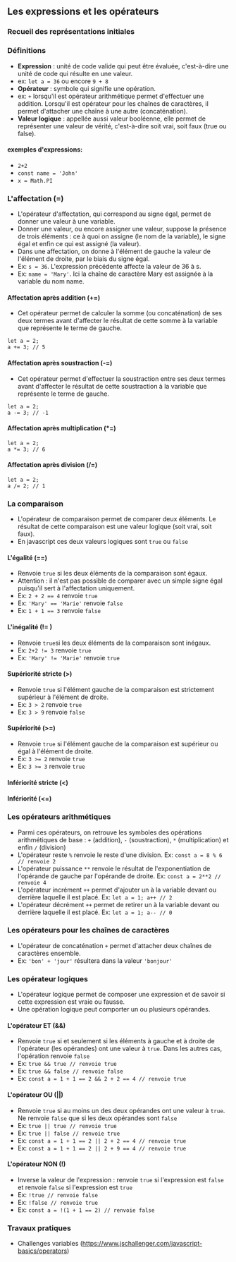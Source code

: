 ## Les expressions et les opérateurs

### Recueil des représentations initiales

### Définitions

- **Expression** : unité de code valide qui peut être évaluée, c'est-à-dire une unité de code qui résulte en une valeur.
- ex: `let a = 36` ou encore `9 + 8`
- **Opérateur** : symbole qui signifie une opération.
- ex: `+` lorsqu'il est opérateur arithmétique permet d'effectuer une addition. Lorsqu'il est opérateur pour les chaînes de caractères, il permet d'attacher une chaîne à une autre (concaténation).
- **Valeur logique** : appellée aussi valeur booléenne, elle permet de représenter une valeur de vérité, c'est-à-dire soit vrai, soit faux (true ou false).

#### exemples d'expressions:

- `2+2`
- `const name = 'John'`
- `x = Math.PI`

### L'affectation (=)

- L'opérateur d'affectation, qui correspond au signe égal, permet de donner une valeur à une variable.
- Donner une valeur, ou encore assigner une valeur, suppose la présence de trois éléments : ce à quoi on assigne (le nom de la variable), le signe égal et enfin ce qui est assigné (la valeur).
- Dans une affectation, on donne à l'élément de gauche la valeur de l'élément de droite, par le biais du signe égal.
- Ex: `s = 36`. L'expression précédente affecte la valeur de 36 à s.
- Ex: `name = 'Mary'`. Ici la chaîne de caractère Mary est assignée à la variable du nom name.

#### Affectation après addition (+=)

- Cet opérateur permet de calculer la somme (ou concaténation) de ses deux termes avant d'affecter le résultat de cette somme à la variable que représente le terme de gauche.

```
let a = 2;
a += 3; // 5
```

#### Affectation après soustraction (-=)

- Cet opérateur permet d'effectuer la soustraction entre ses deux termes avant d'affecter le résultat de cette soustraction à la variable que représente le terme de gauche.

```
let a = 2;
a -= 3; // -1
```

#### Affectation après multiplication (\*=)

```
let a = 2;
a *= 3; // 6
```

#### Affectation après division (/=)

```
let a = 2;
a /= 2; // 1
```

### La comparaison

- L'opérateur de comparaison permet de comparer deux éléments. Le résultat de cette comparaison est une valeur logique (soit vrai, soit faux).
- En javascript ces deux valeurs logiques sont `true` ou `false`

#### L'égalité (==)

- Renvoie `true` si les deux éléments de la comparaison sont égaux.
- Attention : il n'est pas possible de comparer avec un simple signe égal puisqu'il sert à l'affectation uniquement.
- Ex: `2 + 2 == 4` renvoie `true`
- Ex: `'Mary' == 'Marie'` renvoie `false`
- Ex: `1 + 1 == 3` renvoie `false`

#### L'inégalité (!= )

- Renvoie `true`si les deux éléments de la comparaison sont inégaux.
- Ex: `2+2 != 3` renvoie `true`
- Ex: `'Mary' != 'Marie'` renvoie `true`

#### Supériorité stricte (>)

- Renvoie `true` si l'élément gauche de la comparaison est strictement supérieur à l'élément de droite.
- Ex: `3 > 2` renvoie `true`
- Ex: `3 > 9` renvoie `false`

#### Supériorité (>=)

- Renvoie `true` si l'élément gauche de la comparaison est supérieur ou égal à l'élément de droite.
- Ex: `3 >= 2` renvoie `true`
- Ex: `3 >= 3` renvoie `true`

#### Infériorité stricte (<)

#### Infériorité (<=)

### Les opérateurs arithmétiques

- Parmi ces opérateurs, on retrouve les symboles des opérations arithmétiques de base : `+` (addition), `-` (soustraction), `*` (multiplication) et enfin `/` (division)
- L'opérateur reste `%` renvoie le reste d'une division. Ex: `const a = 8 % 6 // renvoie 2`
- L'opérateur puissance `**` renvoie le résultat de l'exponentiation de l'opérande de gauche par l'opérande de droite. Ex: `const a = 2**2 // renvoie 4`
- L'opérateur incrément `++` permet d'ajouter un à la variable devant ou derrière laquelle il est placé. Ex: `let a = 1; a++ // 2`
- L'opérateur décrément `++` permet de retirer un à la variable devant ou derrière laquelle il est placé. Ex: `let a = 1; a-- // 0`

### Les opérateurs pour les chaînes de caractères

- L'opérateur de concaténation `+` permet d'attacher deux chaînes de caractères ensemble.
- Ex: `'bon' + 'jour'` résultera dans la valeur `'bonjour'`

### Les opérateur logiques

- L'opérateur logique permet de composer une expression et de savoir si cette expression est vraie ou fausse.
- Une opération logique peut comporter un ou plusieurs opérandes.

#### L'opérateur ET (&&)

- Renvoie `true` si et seulement si les éléments à gauche et à droite de l'opérateur (les opérandes) ont une valeur à `true`. Dans les autres cas, l'opération renvoie `false`
- Ex: `true && true // renvoie true`
- Ex: `true && false // renvoie false`
- Ex: `const a = 1 + 1 == 2 && 2 + 2 == 4 // renvoie true`

#### L'opérateur OU (||)

- Renvoie `true` si au moins un des deux opérandes ont une valeur à `true`. Ne renvoie `false` que si les deux opérandes sont `false`
- Ex: `true || true // renvoie true`
- Ex: `true || false // renvoie true`
- Ex: `const a = 1 + 1 == 2 || 2 + 2 == 4 // renvoie true`
- Ex: `const a = 1 + 1 == 2 || 2 + 9 == 4 // renvoie true`

#### L'opérateur NON (!)

- Inverse la valeur de l'expression : renvoie `true` si l'expression est `false` et renvoie `false` si l'expression est `true`
- Ex: `!true // renvoie false`
- Ex: `!false // renvoie true`
- Ex: `const a = !(1 + 1 == 2) // renvoie false`

### Travaux pratiques

- Challenges variables (https://www.jschallenger.com/javascript-basics/operators)
